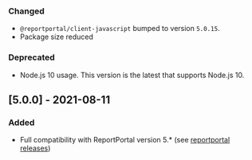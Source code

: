 ### Changed
- `@reportportal/client-javascript` bumped to version `5.0.15`.
- Package size reduced
### Deprecated
- Node.js 10 usage. This version is the latest that supports Node.js 10.

## [5.0.0] - 2021-08-11
### Added
- Full compatibility with ReportPortal version 5.* (see [reportportal releases](https://github.com/reportportal/reportportal/releases))
